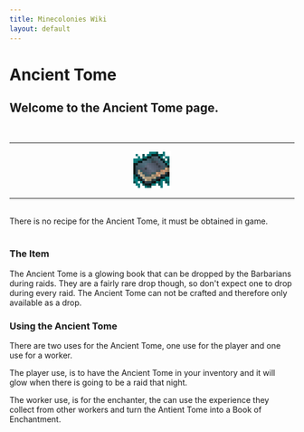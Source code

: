 ```yaml
---
title: Minecolonies Wiki
layout: default
---
```

# Ancient Tome 

## Welcome to the Ancient Tome page. 

<br>
<hr>
<p style="text-align:center;"><img src="../../assets/images/icons/minecolonies/ancienttome.png" alt="Ancient Tome"></p>
<hr/>
<br>

<div class="infobox box text-center">
    There is no recipe for the Ancient Tome, it must be obtained in game.
</div>
<br>

### The Item

The Ancient Tome is a glowing book that can be dropped by the Barbarians during raids. They are a fairly rare drop though, so don't expect one to drop during every raid. The Ancient Tome can not be crafted and therefore only available as a drop. 
<br>

### Using the Ancient Tome

There are two uses for the Ancient Tome, one use for the player and one use for a worker.

The player use, is to have the Ancient Tome in your inventory and it will glow when there is going to be a raid that night.

The worker use, is for the enchanter, the can use the experience they collect from other workers and turn the Antient Tome into a Book of Enchantment. 

